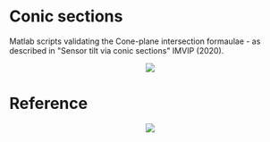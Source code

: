# Conic sections
Matlab scripts validating the Cone-plane intersection formaulae - as described in "Sensor tilt via conic sections" IMVIP (2020).

<center>
<img src="https://github.com/mo-geometry/conic_sections/blob/master/conic_sections.gif" width="linewidth"/>
</center>

# Reference 

<center>
<img src="https://user-images.githubusercontent.com/62537514/89996864-41bdb680-dc83-11ea-9b67-6787a1af50ff.png" width="linewidth"/>
</center>

